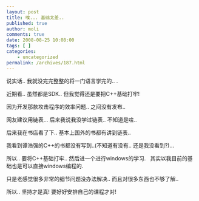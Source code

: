 ```yaml
---
layout: post
title: 唉... 基础太差..
published: true
author: moli
comments: true
date: 2008-08-25 10:08:00
tags: [ ]
categories:
    - uncategorized
permalink: /archives/187.html
---
```

说实话.. 我就没完完整整的将一门语言学完的.. .

近期看.. 虽然都是SDK.. 但我觉得还是要把C++基础打牢!

因为开发那款攻击程序的效率问题.. 之间没有发布..

网友建议用链表&#8230; 后来我说我没学过链表.. 不知道是啥..

后来我在书店看了下.. 基本上国外的书都有讲到链表..

我看到谭浩强的C++的书都没有写到..(不知道有没有.. 还是我没看到?)&#8230;

所以.. 要将C++基础打牢.. 然后进一个进行windows的学习.&nbsp;&nbsp; 其实以我目前的基础也是可以直接windows编程的.

只是老感觉很多非常的细节问题没办法解决.. 而且对很多东西也不够了解..

所以.. 坚持才是真! 要好好安排自己的课程才对!